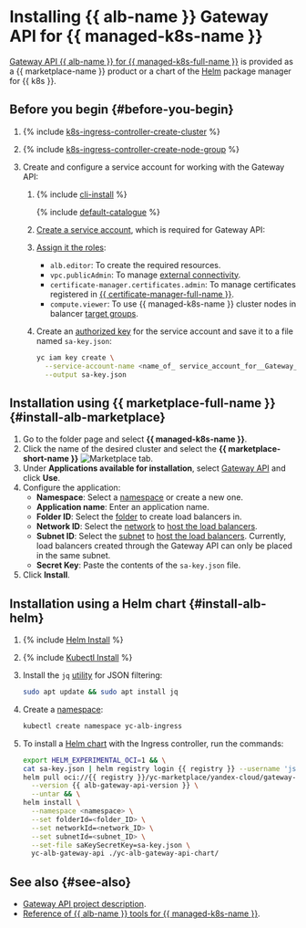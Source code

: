 # Installing {{ alb-name }} Gateway API for {{ managed-k8s-name }}

[Gateway API {{ alb-name }} for {{ managed-k8s-full-name }}](../tools/k8s-gateway-api/index.md) is provided as a {{ marketplace-name }} product or a chart of the [Helm](https://helm.sh/) package manager for {{ k8s }}.

## Before you begin {#before-you-begin}

1. {% include [k8s-ingress-controller-create-cluster](../../_includes/application-load-balancer/k8s-ingress-controller-create-cluster.md) %}

1. {% include [k8s-ingress-controller-create-node-group](../../_includes/application-load-balancer/k8s-ingress-controller-create-node-group.md) %}

1. Create and configure a service account for working with the Gateway API:

   1. {% include [cli-install](../../_includes/cli-install.md) %}

      {% include [default-catalogue](../../_includes/default-catalogue.md) %}

   1. [Create a service account](../../iam/operations/sa/create.md), which is required for Gateway API:
   1. [Assign it the roles](../../iam/operations/sa/assign-role-for-sa.md):
      * `alb.editor`: To create the required resources.
      * `vpc.publicAdmin`: To manage [external connectivity](../../vpc/security/index.md#roles-list).
      * `certificate-manager.certificates.admin`: To manage certificates registered in [{{ certificate-manager-full-name }}](../../certificate-manager/).
      * `compute.viewer`: To use {{ managed-k8s-name }} cluster nodes in balancer [target groups](../../application-load-balancer/concepts/target-group.md).
   1. Create an [authorized key](../../iam/operations/sa/create-access-key.md) for the service account and save it to a file named `sa-key.json`:

      ```bash
      yc iam key create \
        --service-account-name <name_of_ service_account_for__Gateway_API> \
        --output sa-key.json
      ```


## Installation using {{ marketplace-full-name }} {#install-alb-marketplace}

1. Go to the folder page and select **{{ managed-k8s-name }}**.
1. Click the name of the desired cluster and select the **{{ marketplace-short-name }}** ![Marketplace](../../_assets/marketplace.svg) tab.
1. Under **Applications available for installation**, select [Gateway API](/marketplace/products/yc/gateway-api) and click **Use**.
1. Configure the application:
   * **Namespace**: Select a [namespace](../../managed-kubernetes/concepts/index.md#namespace) or create a new one.
   * **Application name**: Enter an application name.
   * **Folder ID**: Select the [folder](../../resource-manager/concepts/resources-hierarchy.md#folder) to create load balancers in.
   * **Network ID**: Select the [network](../../vpc/concepts/network.md) to [host the load balancers](../concepts/application-load-balancer.md#lb-location).
   * **Subnet ID**: Select the [subnet](../../vpc/concepts/network.md#subnet) to [host the load balancers](../concepts/application-load-balancer.md#lb-location). Currently, load balancers created through the Gateway API can only be placed in the same subnet.
   * **Secret Key**: Paste the contents of the `sa-key.json` file.
1. Click **Install**.


## Installation using a Helm chart {#install-alb-helm}

1. {% include [Helm Install](../../_includes/managed-kubernetes/helm-install.md) %}

1. {% include [Kubectl Install](../../_includes/managed-kubernetes/kubectl-install.md) %}

1. Install the `jq` [utility](https://stedolan.github.io/jq/) for JSON filtering:

   ```bash
   sudo apt update && sudo apt install jq
   ```

1. Create a [namespace](../../managed-kubernetes/concepts/index.md#namespace):

   ```bash
   kubectl create namespace yc-alb-ingress
   ```

1. To install a [Helm chart](https://helm.sh/docs/topics/charts/) with the Ingress controller, run the commands:

   ```bash
   export HELM_EXPERIMENTAL_OCI=1 && \
   cat sa-key.json | helm registry login {{ registry }} --username 'json_key' --password-stdin && \
   helm pull oci://{{ registry }}/yc-marketplace/yandex-cloud/gateway-api/gateway-api-helm/gateway-api \
     --version {{ alb-gateway-api-version }} \
     --untar && \
   helm install \
     --namespace <namespace> \
     --set folderId=<folder_ID> \
     --set networkId=<network_ID> \
     --set subnetId=<subnet_ID> \
     --set-file saKeySecretKey=sa-key.json \
     yc-alb-gateway-api ./yc-alb-gateway-api-chart/
   ```

## See also {#see-also}

* [Gateway API project description](https://gateway-api.sigs.k8s.io/).
* [Reference of {{ alb-name }} tools for {{ managed-k8s-name }}](../k8s-ref/index.md).